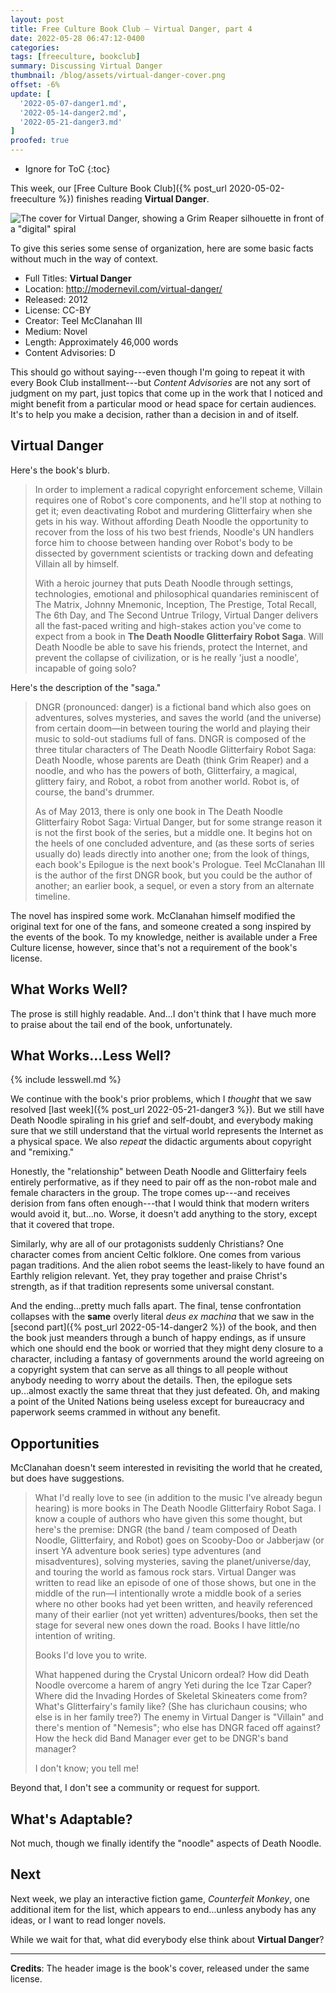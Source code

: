 ```yaml
---
layout: post
title: Free Culture Book Club — Virtual Danger, part 4
date: 2022-05-28 06:47:12-0400
categories:
tags: [freeculture, bookclub]
summary: Discussing Virtual Danger
thumbnail: /blog/assets/virtual-danger-cover.png
offset: -6%
update: [
  '2022-05-07-danger1.md',
  '2022-05-14-danger2.md',
  '2022-05-21-danger3.md'
]
proofed: true
---
```


* Ignore for ToC
{:toc}

This week, our [Free Culture Book Club]({% post_url 2020-05-02-freeculture %}) finishes reading **Virtual Danger**.

![The cover for Virtual Danger, showing a Grim Reaper silhouette in front of a "digital" spiral](/blog/assets/virtual-danger-cover.png "Having seen these tropes a million times, I'm going to try not to judge the book by this...")

To give this series some sense of organization, here are some basic facts without much in the way of context.

 * Full Titles:  **Virtual Danger**
 * Location:  <http://modernevil.com/virtual-danger/>
 * Released:  2012
 * License:  CC-BY
 * Creator:  Teel McClanahan III
 * Medium:  Novel
 * Length:  Approximately 46,000 words
 * Content Advisories:  D

This should go without saying---even though I'm going to repeat it with every Book Club installment---but *Content Advisories* are not any sort of judgment on my part, just topics that come up in the work that I noticed and might benefit from a particular mood or head space for certain audiences.  It's to help you make a decision, rather than a decision in and of itself.

## Virtual Danger

Here's the book's blurb.

 > In order to implement a radical copyright enforcement scheme, Villain requires one of Robot's core components, and he'll stop at nothing to get it; even deactivating Robot and murdering Glitterfairy when she gets in his way. Without affording Death Noodle the opportunity to recover from the loss of his two best friends, Noodle's UN handlers force him to choose between handing over Robot's body to be dissected by government scientists or tracking down and defeating Villain all by himself.
 >
 > With a heroic journey that puts Death Noodle through settings, technologies, emotional and philosophical quandaries reminiscent of The Matrix, Johnny Mnemonic, Inception, The Prestige, Total Recall, The 6th Day, and The Second Untrue Trilogy, Virtual Danger delivers all the fast-paced writing and high-stakes action you've come to expect from a book in **The Death Noodle Glitterfairy Robot Saga**. Will Death Noodle be able to save his friends, protect the Internet, and prevent the collapse of civilization, or is he really 'just a noodle', incapable of going solo?

Here's the description of the "saga."

 > DNGR (pronounced: danger) is a fictional band which also goes on adventures, solves mysteries, and saves the world (and the universe) from certain doom—in between touring the world and playing their music to sold-out stadiums full of fans. DNGR is composed of the three titular characters of The Death Noodle Glitterfairy Robot Saga: Death Noodle, whose parents are Death (think Grim Reaper) and a noodle, and who has the powers of both, Glitterfairy, a magical, glittery fairy, and Robot, a robot from another world. Robot is, of course, the band's drummer.
 >
 > As of May 2013, there is only one book in The Death Noodle Glitterfairy Robot Saga: Virtual Danger, but for some strange reason it is not the first book of the series, but a middle one. It begins hot on the heels of one concluded adventure, and (as these sorts of series usually do) leads directly into another one; from the look of things, each book's Epilogue is the next book's Prologue. Teel McClanahan III is the author of the first DNGR book, but you could be the author of another; an earlier book, a sequel, or even a story from an alternate timeline.

The novel has inspired some work.  McClanahan himself modified the original text for one of the fans, and someone created a song inspired by the events of the book.  To my knowledge, neither is available under a Free Culture license, however, since that's not a requirement of the book's license.

## What Works Well?

The prose is still highly readable.  And...I don't think that I have much more to praise about the tail end of the book, unfortunately.

## What Works...Less Well?

{% include lesswell.md %}

We continue with the book's prior problems, which I *thought* that we saw resolved [last week]({% post_url 2022-05-21-danger3 %}).  But we still have Death Noodle spiraling in his grief and self-doubt, and everybody making sure that we still understand that the virtual world represents the Internet as a physical space.  We also *repeat* the didactic arguments about copyright and "remixing."

Honestly, the "relationship" between Death Noodle and Glitterfairy feels entirely performative, as if they need to pair off as the non-robot male and female characters in the group.  The trope comes up---and receives derision from fans often enough---that I would think that modern writers would avoid it, but...no.  Worse, it doesn't add anything to the story, except that it covered that trope.

Similarly, why are all of our protagonists suddenly Christians?  One character comes from ancient Celtic folklore.  One comes from various pagan traditions.  And the alien robot seems the least-likely to have found an Earthly religion relevant.  Yet, they pray together and praise Christ's strength, as if that tradition represents some universal constant.

And the ending...pretty much falls apart.  The final, tense confrontation collapses with the **same** overly literal *deus ex machina* that we saw in the [second part]({% post_url 2022-05-14-danger2 %}) of the book, and then the book just meanders through a bunch of happy endings, as if unsure which one should end the book or worried that they might deny closure to a character, including a fantasy of governments around the world agreeing on a copyright system that can serve as all things to all people without anybody needing to worry about the details.  Then, the epilogue sets up...almost exactly the same threat that they just defeated.  Oh, and making a point of the United Nations being useless except for bureaucracy and paperwork seems crammed in without any benefit.

## Opportunities

McClanahan doesn't seem interested in revisiting the world that he created, but does have suggestions.

 > What I'd really love to see (in addition to the music I've already begun hearing) is more books in The Death Noodle Glitterfairy Robot Saga. I know a couple of authors who have given this some thought, but here's the premise: DNGR (the band / team composed of Death Noodle, Glitterfairy, and Robot) goes on Scooby-Doo or Jabberjaw (or insert YA adventure book series) type adventures (and misadventures), solving mysteries, saving the planet/universe/day, and touring the world as famous rock stars. Virtual Danger was written to read like an episode of one of those shows, but one in the middle of the run—I intentionally wrote a middle book of a series where no other books had yet been written, and heavily referenced many of their earlier (not yet written) adventures/books, then set the stage for several new ones down the road. Books I have little/no intention of writing.
 >
 > Books I'd love you to write.
 >
 > What happened during the Crystal Unicorn ordeal? How did Death Noodle overcome a harem of angry Yeti during the Ice Tzar Caper? Where did the Invading Hordes of Skeletal Skineaters come from? What's Glitterfairy's family like? (She has clurichaun cousins; who else is in her family tree?) The enemy in Virtual Danger is "Villain" and there's mention of "Nemesis"; who else has DNGR faced off against? How the heck did Band Manager ever get to be DNGR's band manager?
 >
 > I don't know; you tell me!

Beyond that, I don't see a community or request for support.

## What's Adaptable?

Not much, though we finally identify the "noodle" aspects of Death Noodle.

## Next

Next week, we play an interactive fiction game, *Counterfeit Monkey*, one additional item for the list, which appears to end...unless anybody has any ideas, or I want to read longer novels.

While we wait for that, what did everybody else think about **Virtual Danger**?

* * *

**Credits**:  The header image is the book's cover, released under the same license.
